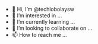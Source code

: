 - 👋 Hi, I’m @techlobolaysw
- 👀 I’m interested in ...
- 🌱 I’m currently learning ...
- 💞️ I’m looking to collaborate on ...
- 📫 How to reach me ...

<!---
techlobolaysw/techlobolaysw is a ✨ special ✨ repository because its `README.md` (this file) appears on your GitHub profile.
You can click the Preview link to take a look at your changes.
--->
